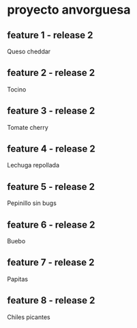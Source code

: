 # proyecto anvorguesa

## feature 1 - release 2
Queso cheddar

## feature 2 - release 2
Tocino

## feature 3 - release 2
Tomate cherry

## feature 4 - release 2
Lechuga repollada

## feature 5 - release 2
Pepinillo sin bugs

## feature 6 - release 2
Buebo

## feature 7 - release 2
Papitas

## feature 8 - release 2
Chiles picantes
